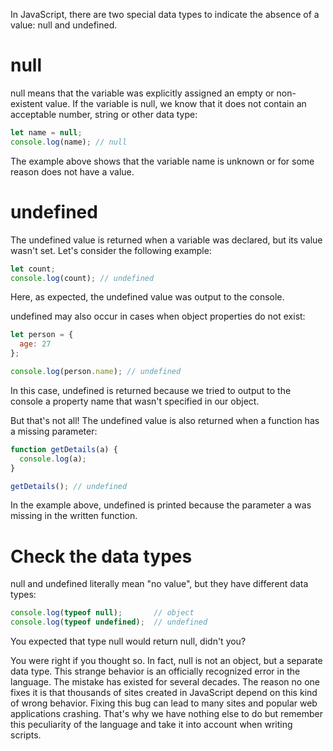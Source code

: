 In JavaScript, there are two special data types to indicate the absence of a value: null and undefined. 

# null
null means that the variable was explicitly assigned an empty or non-existent value. If the variable is null, we know that it does not contain an acceptable number, string or other data type:
```javascript
let name = null; 
console.log(name); // null
```
The example above shows that the variable name is unknown or for some reason does not have a value.

# undefined
The undefined value is returned when a variable was declared, but its value wasn't set. Let's consider the following example:
```javascript
let count; 
console.log(count); // undefined 
```
Here, as expected, the undefined value was output to the console.

undefined may also occur in cases when object properties do not exist:
```javascript
let person = {
  age: 27
};

console.log(person.name); // undefined
```
In this case, undefined is returned because we tried to output to the console a property name that wasn't specified in our object.

But that's not all! The undefined value is also returned when a function has a missing parameter:
```javascript
function getDetails(a) {
  console.log(a);
}

getDetails(); // undefined
```
In the example above, undefined is printed because the parameter a was missing in the written function.

# Check the data types
null and undefined literally mean "no value", but they have different data types:
```javascript
console.log(typeof null);       // object
console.log(typeof undefined);  // undefined
```
You expected that type null would return null, didn't you?

You were right if you thought so. In fact, null is not an object, but a separate data type. This strange behavior is an officially recognized error in the language. The mistake has existed for several decades. The reason no one fixes it is that thousands of sites created in JavaScript depend on this kind of wrong behavior. Fixing this bug can lead to many sites and popular web applications crashing. That's why we have nothing else to do but remember this peculiarity of the language and take it into account when writing scripts.

